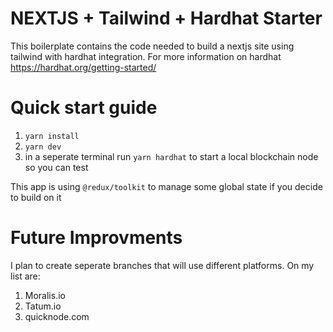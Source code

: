 # NEXTJS + Tailwind + Hardhat Starter

This boilerplate contains the code needed to build a nextjs site using tailwind with hardhat integration. For more information on hardhat https://hardhat.org/getting-started/

# Quick start guide

1. `yarn install`
2. `yarn dev`
3. in a seperate terminal run `yarn hardhat` to start a local blockchain node so you can test

This app is using `@redux/toolkit` to manage some global state if you decide to build on it

# Future Improvments

I plan to create seperate branches that will use different platforms. On my list are:

1. Moralis.io
2. Tatum.io
3. quicknode.com
